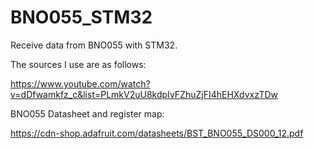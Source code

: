 # BNO055_STM32
Receive data from BNO055 with STM32.

The sources I use are as follows:

https://www.youtube.com/watch?v=dDfwamkfz_c&list=PLmkV2uU8kdpIvFZhuZjFI4hEHXdvxzTDw

BNO055 Datasheet and register map:

https://cdn-shop.adafruit.com/datasheets/BST_BNO055_DS000_12.pdf


